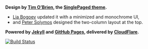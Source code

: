**Design by [Tim O’Brien](http://t413.com/), the [SinglePaged theme](https://github.com/t413/SinglePaged).**
- [Lia Bogoev](https://github.com/bogoli/bogoli.github.io) updated it with a minimized and monochrome UI,
- and [Peter Solymos](https://github.com/psolymos/psolymos.github.io) designed the two-column layout at the top.

**Powered by [Jekyll](http://jekyllrb.com) and [GitHub Pages](https://pages.github.com/), delivered by [CloudFlare](https://www.cloudflare.com/).**


[![Build Status](https://travis-ci.org/abremges/abremges.github.io.svg)](https://travis-ci.org/abremges/abremges.github.io)

